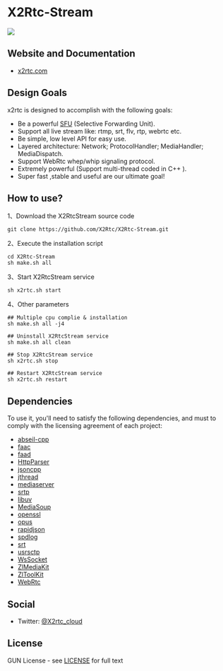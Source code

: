 # X2Rtc-Stream

[![][x2rtc-banner]][x2rtc-website]

## Website and Documentation

* [x2rtc.com][x2rtc-website]

## Design Goals

x2rtc is designed to accomplish with the following goals:

* Be a powerful [SFU](https://webrtcglossary.com/sfu/) (Selective Forwarding Unit).
* Support all live stream like: rtmp, srt, flv, rtp, webrtc etc.
* Be simple, low level API for easy use.
* Layered architecture: Network; ProtocolHandler; MediaHandler; MediaDispatch.
* Support WebRtc whep/whip signaling protocol.
* Extremely powerful (Support multi-thread coded in C++ ).
* Super fast ,stable and useful are our ultimate goal!

## How to use?

1、Download the X2RtcStream source code

```
git clone https://github.com/X2Rtc/X2Rtc-Stream.git
```

2、Execute the installation script

```
cd X2Rtc-Stream
sh make.sh all
```

3、Start X2RtcStream service

```
sh x2rtc.sh start
```

4、Other parameters

```
## Multiple cpu complie & installation 
sh make.sh all -j4

## Uninstall X2RtcStream service
sh make.sh all clean

## Stop X2RtcStream service
sh x2rtc.sh stop

## Restart X2RtcStream service
sh x2rtc.sh restart
```

## Dependencies

To use it, you'll need to satisfy the following dependencies, and must to comply with the licensing agreement of each project:

- [abseil-cpp](https://github.com/abseil-cpp)
- [faac](https://github.com/faac)
- [faad](https://github.com/faad)
- [HttpParser](https://github.com/)
- [jsoncpp](https://github.com/)
- [jthread](https://github.com/)
- [mediaserver](https://github.com/)
- [srtp](https://github.com/)
- [libuv](https://github.com/)
- [MediaSoup](https://github.com/)
- [openssl](https://github.com/)
- [opus](https://github.com/)
- [rapidjson](https://github.com/)
- [spdlog](https://github.com/)
- [srt](https://github.com/)
- [usrsctp](https://github.com/)
- [WsSocket](https://github.com/)
- [ZlMediaKit](https://github.com/) 
- [ZlToolKit](https://github.com/)
- [WebRtc](https://github.com/)

## Social

* Twitter: [@X2rtc_cloud](https://twitter.com/X2rtc_cloud)

## License

GUN License - see [LICENSE](https://github.com/X2Rtc/X2Rtc-Stream/blob/master/LICENSE) for full text

[x2rtc-website]: x2rtc
[x2rtc-banner]: /art/x2rtc-banner.png
